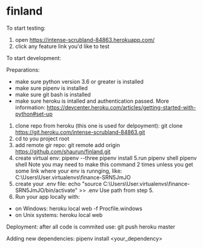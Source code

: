# finland

To start testing:
1. open https://intense-scrubland-84863.herokuapp.com/
2. click any feature link you'd like to test

To start development:

Preparations:
- make sure python version 3.6 or greater is installed
- make sure pipenv is installed
- make sure git bash is installed
- make sure heroku is intalled and authentication passed. More information: https://devcenter.heroku.com/articles/getting-started-with-python#set-up

1. clone repo from heroku (this one is used for delpoyment):
git clone https://git.heroku.com/intense-scrubland-84863.git
2. cd to you project root
3. add remote gir repo:
git remote add origin https://github.com/shaurun/finland.git
4. create virtual env:
pipenv --three
pipenv install
5.run pipenv shell
pipenv shell
Note you may need to make this command 2 times unless you get some link where your env is runnging, like:
C:\Users\User\.virtualenvs\finance-SRN5JmJO
6. create your .env file:
echo "source C:\Users\User\.virtualenvs\finance-SRN5JmJO/bin/activate" >> .env
Use path from step 5.
7. Run your app locally with:
- on Windows:
 heroku local web -f Procfile.windows
- on Unix systems:
 heroku local web


Deployment:
after all code is commited use:
git push heroku master

Adding new dependencies:
pipenv install <your_dependency>

